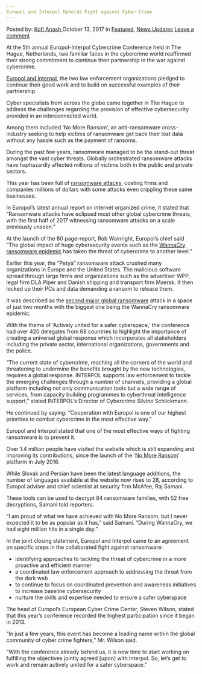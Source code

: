 ```yaml
---
Europol and Interpol Upholds Fight against Cyber Crime
---
```

<article class="post-listing post-23035 post type-post status-publish format-standard has-post-thumbnail hentry category-deepdot-news category-news-updates tag-crime tag-cyber tag-europol tag-fight tag-interpol tag-upholds">
<div class="post-inner">
<span>Posted by: <a href="https://www.deepdotweb.com/author/kofi/" title="">Kofi Anash </a></span>
<span>October 13, 2017</span>
<span>in <a href="https://www.deepdotweb.com/category/deepdot-news/" rel="category tag">Featured</a>, <a href="https://www.deepdotweb.com/category/news-updates/" rel="category tag">News Updates</a></span>
<span><a href="https://www.deepdotweb.com/2017/10/13/europol-interpol-upholds-fight-cyber-crime/#respond">Leave a comment</a></span>
</p>
<div class="clear"></div>
<div class="entry">
<p>At the 5th annual Europol-Interpol Cybercrime Conference held in The Hague, Netherlands, two familiar faces in the cybercrime world reaffirmed their strong commitment to continue their partnership in the war against cybercrime.</p>
<p><a href="https://www.deepdotweb.com/2017/08/23/interpol-teams-cyber-security-firm-combat-cyber-threats/">Europol and Interpol</a>, the two law enforcement organizations pledged to continue their good work and to build on successful examples of their partnership.</p>
<p>Cyber specialists from across the globe came together in The Hague to address the challenges regarding the provision of effective cybersecurity provided in an interconnected world.</p>
<p>Among them included ‘No More Ransom’, an anti-ransomware cross-industry seeking to help victims of ransomware get back their lost data without any hassle such as the payment of ransoms.</p>
<p>During the past few years, ransomware managed to be the stand-out threat amongst the vast cyber threats. Globally orchestrated ransomware attacks have haphazardly affected millions of victims both in the public and private sectors.</p>
<p>This year has been full of <a href="https://www.deepdotweb.com/2016/08/05/88-ransomware-attacks-target-hospitals/">ransomware attacks</a>, costing firms and companies millions of dollars with some attacks even crippling these same businesses.</p>
<p>In Europol’s latest annual report on internet organized crime, it stated that &#8220;Ransomware attacks have eclipsed most other global cybercrime threats, with the first half of 2017 witnessing ransomware attacks on a scale previously unseen.&#8221;</p>
<p>At the launch of the 80 page-report, Rob Wainright, Europol&#8217;s chief said &#8220;The global impact of huge cybersecurity events such as the <a href="https://www.deepdotweb.com/2017/05/22/bitcoin-achieved-2000-regardless-wannacry-ransomware-change-image/">WannaCry ransomware epidemic</a> has taken the threat of cybercrime to another level.&#8221;</p>
<p>Earlier this year, the “Petya” ransomware attack crushed many organizations in Europe and the United States. The malicious software spread through large firms and organizations such as the advertiser WPP, legal firm DLA Piper and Danish shipping and transport firm Maersk. It then locked up their PCs and data demanding a ransom to release them.</p>
<p>It was described as the <a href="https://phys.org/news/2017-09-ransomware-global-epidemic-europol.html">second major global ransomware</a> attack in a space of just two months with the biggest one being the WannaCry ransomware epidemic.</p>
<p>With the theme of ‘Actively united for a safer cyberspace,’ the conference had over 420 delegates from 68 countries to highlight the importance of creating a universal global response which incorporates all stakeholders including the private sector, international organizations, governments and the police.</p>
<p>“The current state of cybercrime, reaching all the corners of the world and threatening to undermine the benefits brought by the new technologies, requires a global response. INTERPOL supports law enforcement to tackle the emerging challenges through a number of channels, providing a global platform including not only communication tools but a wide range of services, from capacity building programmes to cyberthreat intelligence support,” stated INTERPOL’s Director of Cybercrime Silvino Schlickmann.</p>
<p>He continued by saying: “Cooperation with Europol is one of our highest priorities to combat cybercrime in the most effective way.”</p>
<p>Europol and Interpol stated that one of the most effective ways of fighting ransomware is to prevent it.</p>
<p>Over 1.4 million people have visited the website which is still expanding and improving its contributions, since the launch of the ‘<a href="http://www.computerweekly.com/news/450427305/Europol-and-Interpol-reaffirm-fight-against-cyber-crime">No More Ransom</a>’ platform in July 2016.</p>
<p>While Slovak and Persian have been the latest language additions, the number of languages available at the website now rises to 28, according to Europol adviser and chief scientist at security firm McAfee, Raj Samani.</p>
<p>These tools can be used to decrypt 84 ransomware families, with 52 free decryptions, Samani told reporters.</p>
<p>“I am proud of what we have achieved with No More Ransom, but I never expected it to be as popular as it has,” said Samani. “During WannaCry, we had eight million hits in a single day.”</p>
<p>In the joint closing statement, Europol and Interpol came to an agreement on specific steps in the collaborated fight against ransomware:</p>
<ul>
<li>identifying approaches to tackling the threat of cybercrime in a more proactive and efficient manner</li>
<li>a coordinated law enforcement approach to addressing the threat from the dark web</li>
<li>to continue to focus on coordinated prevention and awareness initiatives to increase baseline cybersecurity</li>
<li>nurture the skills and expertise needed to ensure a safer cyberspace</li>
</ul>
<p>The head of Europol&#8217;s European Cyber Crime Center, Steven Wilson, stated that this year’s conference recorded the highest participation since it began in 2013.</p>
<p>“In just a few years, this event has become a leading name within the global community of cyber crime fighters,” Mr. Wilson said.</p>
<p>“With the conference already behind us, it is now time to start working on fulfilling the objectives jointly agreed [upon] with Interpol. So, let’s get to work and remain actively united for a safer cyberspace.”</p>
</div>
<span style="display:none"><a href="https://www.deepdotweb.com/tag/crime/" rel="tag">crime</a> <a href="https://www.deepdotweb.com/tag/cyber/" rel="tag">cyber</a> <a href="https://www.deepdotweb.com/tag/europol/" rel="tag">europol</a> <a href="https://www.deepdotweb.com/tag/fight/" rel="tag">fight</a> <a href="https://www.deepdotweb.com/tag/interpol/" rel="tag">interpol</a> <a href="https://www.deepdotweb.com/tag/upholds/" rel="tag">upholds</a></span> <span style="display:none" class="updated">2017-10-13</span>
<div style="display:none" class="vcard author" itemprop="author" itemscope itemtype="http://schema.org/Person"><strong class="fn" itemprop="name"><a href="https://www.deepdotweb.com/author/kofi/" title="Posts by Kofi Anash" rel="author">Kofi Anash</a></strong></div>
</div>
</article>

